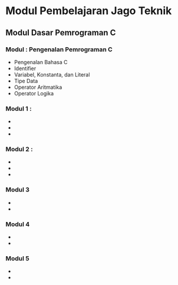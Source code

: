 # Modul Pembelajaran Jago Teknik

## Modul Dasar Pemrograman C

### Modul : Pengenalan Pemrograman C
* Pengenalan Bahasa C
* Identifier
* Variabel, Konstanta, dan Literal
* Tipe Data
* Operator Aritmatika
* Operator Logika

### Modul 1 : 
* 
* 
* 

### Modul 2 :
* 
* 
* 

### Modul 3
* 
* 

### Modul 4
* 
* 

### Modul 5
* 
* 
